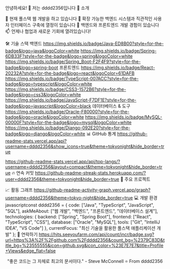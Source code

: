 안녕하세요! 👋 저는 dddd2356입니다
🚀 소개

🔭 현재 풀스택 웹 개발을 하고 있습니다
🌱 확장 가능한 백엔드 시스템과 직관적인 사용자 인터페이스 구축에 열정이 있습니다
💼 백엔드와 프론트엔드 개발 경험이 있습니다
📫 언제나 협업과 새로운 기회에 열려있습니다!

🛠️ 기술 스택
백엔드
https://img.shields.io/badge/Java-ED8B00?style=for-the-badge&logo=java&logoColor=white
https://img.shields.io/badge/Spring-6DB33F?style=for-the-badge&logo=spring&logoColor=white
https://img.shields.io/badge/Spring_Boot-F2F4F9?style=for-the-badge&logo=spring-boot
프론트엔드
https://img.shields.io/badge/React-20232A?style=for-the-badge&logo=react&logoColor=61DAFB
https://img.shields.io/badge/TypeScript-007ACC?style=for-the-badge&logo=typescript&logoColor=white
https://img.shields.io/badge/CSS3-1572B6?style=for-the-badge&logo=css3&logoColor=white
https://img.shields.io/badge/JavaScript-F7DF1E?style=for-the-badge&logo=javascript&logoColor=black
데이터베이스 & 도구
https://img.shields.io/badge/Oracle-F80000?style=for-the-badge&logo=oracle&logoColor=white
https://img.shields.io/badge/MySQL-00000F?style=for-the-badge&logo=mysql&logoColor=white
https://img.shields.io/badge/Django-092E20?style=for-the-badge&logo=django&logoColor=white
📊 GitHub 통계
https://github-readme-stats.vercel.app/api?username=dddd2356&show_icons=true&theme=tokyonight&hide_border=true

https://github-readme-stats.vercel.app/api/top-langs/?username=dddd2356&layout=compact&theme=tokyonight&hide_border=true
🔥 연속 커밋
https://github-readme-streak-stats.herokuapp.com/?user=dddd2356&theme=tokyonight&hide_border=true
🌟 주요 프로젝트
<!-- 여기에 주요 프로젝트들을 추가하세요 -->
<!-- 
### 🎯 [프로젝트명](링크)
- **설명**: 프로젝트 설명
- **기술 스택**: Java, Spring Boot, React, TypeScript
- **주요 기능**: 주요 기능들
-->
📈 활동 그래프
https://github-readme-activity-graph.vercel.app/graph?username=dddd2356&theme=tokyo-night&hide_border=true
💻 개발 환경
javascriptconst dddd2356 = {
    code: ["Java", "TypeScript", "JavaScript", "SQL"],
    askMeAbout: ["웹 개발", "백엔드", "프론트엔드", "데이터베이스 설계"],
    technologies: {
        backend: ["Spring", "Spring Boot"],
        frontend: ["React", "TypeScript", "CSS"],
        database: ["Oracle", "MySQL"],
        tools: ["Git", "IntelliJ IDEA", "VS Code"]
    },
    currentFocus: "최신 기술을 활용한 풀스택 애플리케이션 개발"
};
🤝 연락하기
https://hits.seeyoufarm.com/api/count/incr/badge.svg?url=https%3A%2F%2Fgithub.com%2Fdddd2356&count_bg=%2379C83D&title_bg=%23555555&icon=github.svg&icon_color=%23E7E7E7&title=Profile+Views&edge_flat=false

<div align="center">
"좋은 코드는 그 자체로 최고의 문서이다." - Steve McConnell
⭐️ From dddd2356
</div>
